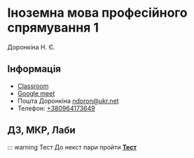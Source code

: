 # Іноземна мова професійного спрямування 1

Доронкіна Н. Є.

## Інформація
-   [Classroom](https://classroom.google.com/u/2/c/NjE5NzU5Nzk2MzM2)
-   [Google meet](https://meet.google.com/ops-juet-dsy)
-   Пошта Доронкіна [ndoron@ukr.net](mailto:ndoron@ukr.net)
-   Телефон: [+380964173649](tel:+380964173649)

## ДЗ, МКР, Лаби

::: warning Тест
До некст пари пройти [**Тест**](https://forms.gle/nmwr1XDBbVodZpJM8)
